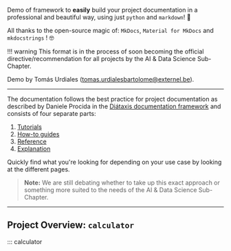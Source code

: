 Demo of framework to **easily** build your project documentation in a professional and beautiful way, using just `python` and `markdown`! 🚀

All thanks to the open-source magic of: `MkDocs`, `Material for MkDocs` and `mkdocstrings` ! 🤓

!!! warning
    This format is in the process of soon becoming the official directive/recommendation for all projects by the AI & Data Science Sub-Chapter.

Demo by Tomás Urdiales ([tomas.urdialesbartolome@externel.be](mailto:tomas.urdialesbartolome@externel.be)).

---

The documentation follows the best practice for
project documentation as described by Daniele Procida
in the [Diátaxis documentation framework](https://diataxis.fr/)
and consists of four separate parts:

1. [Tutorials](tutorials.md)
2. [How-to guides](how-to-guides.md)
3. [Reference](reference.md)
4. [Explanation](explanation.md)

Quickly find what you're looking for depending on
your use case by looking at the different pages.

> **Note:**
> We are still debating whether to take up this exact approach or something more suited to the needs of the AI & Data Science Sub-Chapter.

---

## Project Overview: `calculator`

::: calculator
